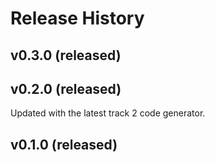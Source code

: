 # Release History

## v0.3.0 (released)

## v0.2.0 (released)
Updated with the latest track 2 code generator.

## v0.1.0 (released)
